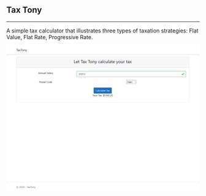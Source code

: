 ## Tax Tony

---

A simple tax calculator that illustrates three types of taxation strategies: Flat Value, Flat Rate, Progressive Rate.

![Tax Tony](Assets/TaxTony_Userinterface.png)
